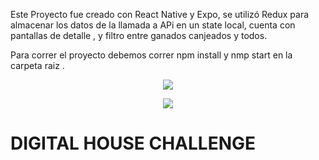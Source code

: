 
Este Proyecto fue creado con React Native y Expo, se utilizó Redux para almacenar  los datos de la llamada a APi en un state local, cuenta con pantallas de detalle , y filtro entre ganados canjeados y todos. 

Para correr el proyecto debemos correr npm install y nmp start en la carpeta raiz . 



<p align='center'>
    <img src='blob:null/d92e4f7d-e8aa-447c-8368-f2b0fc07a4e1' </img>
</p>

<p align='center'>
    <img src='blob:null/191766fc-8a9c-4b87-bc17-5182861aa696' </img>
</p>





# DIGITAL HOUSE CHALLENGE
